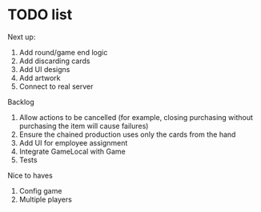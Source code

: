 # TODO list

Next up:

1. Add round/game end logic
1. Add discarding cards
1. Add UI designs
1. Add artwork
1. Connect to real server

Backlog

1. Allow actions to be cancelled (for example, closing purchasing without purchasing the item will cause failures)
1. Ensure the chained production uses only the cards from the hand
1. Add UI for employee assignment
1. Integrate GameLocal with Game
1. Tests

Nice to haves

1. Config game
1. Multiple players
